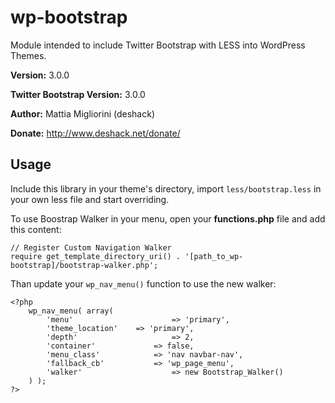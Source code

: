 wp-bootstrap
============

Module intended to include Twitter Bootstrap with LESS into WordPress Themes.

**Version:** 3.0.0

**Twitter Bootstrap Version:** 3.0.0

**Author:** Mattia Migliorini (deshack)

**Donate:** http://www.deshack.net/donate/

Usage
---

Include this library in your theme's directory, import `less/bootstrap.less` in your own less file and start overriding.

To use Boostrap Walker in your menu, open your **functions.php** file and add this content:

```
// Register Custom Navigation Walker
require get_template_directory_uri() . '[path_to_wp-bootstrap]/bootstrap-walker.php';
```

Than update your ```wp_nav_menu()``` function to use the new walker:

```
<?php
	wp_nav_menu( array(
		'menu'						=> 'primary',
		'theme_location'	=> 'primary',
		'depth'						=> 2,
		'container'				=> false,
		'menu_class'			=> 'nav navbar-nav',
		'fallback_cb'			=> 'wp_page_menu',
		'walker'					=> new Bootstrap_Walker()
	) );
?>
```
